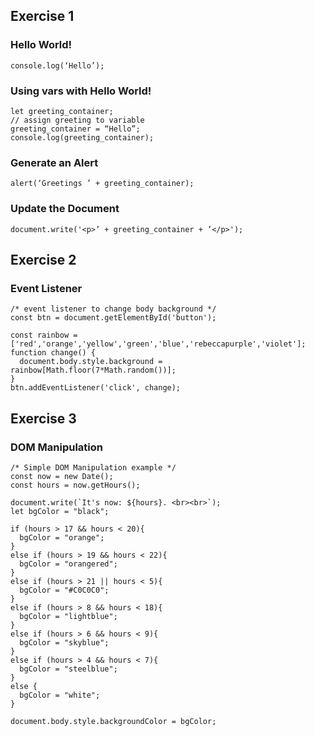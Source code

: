 ## Exercise 1
### Hello World!
```
console.log(‘Hello’);
```
### Using vars with Hello World!
```
let greeting_container;
// assign greeting to variable
greeting_container = “Hello”;
console.log(greeting_container);
```

### Generate an Alert
```
alert(‘Greetings ’ + greeting_container);
```
### Update the Document
```
document.write('<p>’ + greeting_container + ’</p>');
```

## Exercise 2
### Event Listener
```
/* event listener to change body background */
const btn = document.getElementById('button');

const rainbow = ['red','orange','yellow','green','blue','rebeccapurple','violet'];
function change() {
  document.body.style.background = rainbow[Math.floor(7*Math.random())];
}
btn.addEventListener('click', change);
```

## Exercise 3
### DOM Manipulation
```
/* Simple DOM Manipulation example */
const now = new Date();
const hours = now.getHours();

document.write(`It's now: ${hours}. <br><br>`);
let bgColor = "black";

if (hours > 17 && hours < 20){
  bgColor = "orange";
}
else if (hours > 19 && hours < 22){
  bgColor = "orangered";
}
else if (hours > 21 || hours < 5){
  bgColor = "#C0C0C0";
}
else if (hours > 8 && hours < 18){
  bgColor = "lightblue";
}
else if (hours > 6 && hours < 9){
  bgColor = "skyblue";
}
else if (hours > 4 && hours < 7){
  bgColor = "steelblue";
}
else {
  bgColor = "white";
}

document.body.style.backgroundColor = bgColor;
```










